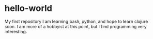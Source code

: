 # hello-world
My first repository
I am learning bash, python, and hope to learn clojure soon. I am more of a hobbyist at this point, but I find programming very interesting.
